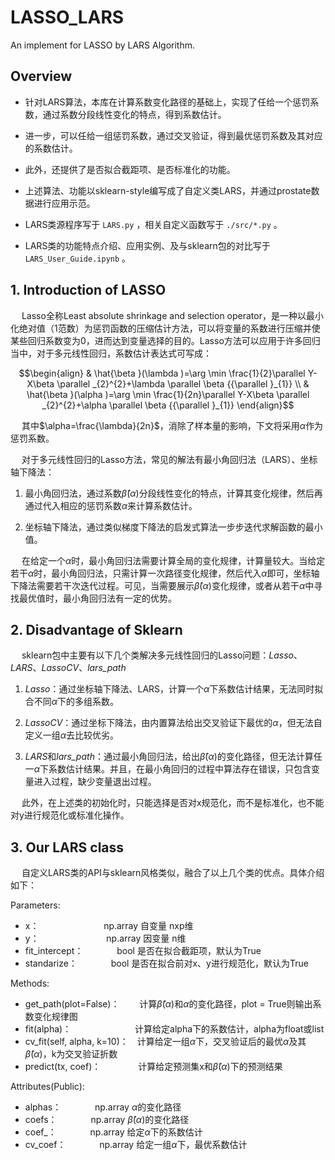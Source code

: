 # LASSO_LARS
An implement for LASSO by LARS Algorithm.

## Overview

- 针对LARS算法，本库在计算系数变化路径的基础上，实现了任给一个惩罚系数，通过系数分段线性变化的特点，得到系数估计。
- 进一步，可以任给一组惩罚系数，通过交叉验证，得到最优惩罚系数及其对应的系数估计。
- 此外，还提供了是否拟合截距项、是否标准化的功能。
- 上述算法、功能以sklearn-style编写成了自定义类LARS，并通过prostate数据进行应用示范。

- LARS类源程序写于 `LARS.py` ，相关自定义函数写于 `./src/*.py` 。
- LARS类的功能特点介绍、应用实例、及与sklearn包的对比写于 `LARS_User_Guide.ipynb` 。


## 1. Introduction of LASSO

&emsp; Lasso全称Least absolute shrinkage and selection operator，是一种以最小化绝对值（1范数）为惩罚函数的压缩估计方法，可以将变量的系数进行压缩并使某些回归系数变为0，进而达到变量选择的目的。Lasso方法可以应用于许多回归当中，对于多元线性回归，系数估计表达式可写成：

$$\begin{align}
  & \hat{\beta }(\lambda )=\arg \min \frac{1}{2}\parallel Y-X\beta \parallel _{2}^{2}+\lambda \parallel \beta {{\parallel }_{1}} \\ 
 & \hat{\beta }(\alpha )=\arg \min \frac{1}{2n}\parallel Y-X\beta \parallel _{2}^{2}+\alpha \parallel \beta {{\parallel }_{1}}  
\end{align}$$

&emsp; 其中$\alpha=\frac{\lambda}{2n}$，消除了样本量的影响，下文将采用$\alpha$作为惩罚系数。

&emsp; 对于多元线性回归的Lasso方法，常见的解法有最小角回归法（LARS）、坐标轴下降法：

1. 最小角回归法，通过系数$\hat{\beta }(\alpha )$分段线性变化的特点，计算其变化规律，然后再通过代入相应的惩罚系数$\alpha$来计算系数估计。


2. 坐标轴下降法，通过类似梯度下降法的启发式算法一步步迭代求解函数的最小值。

&emsp; 在给定一个$\alpha$时，最小角回归法需要计算全局的变化规律，计算量较大。当给定若干$\alpha$时，最小角回归法，只需计算一次路径变化规律，然后代入$\alpha$即可，坐标轴下降法需要若干次迭代过程。可见，当需要展示$\hat{\beta }(\alpha )$变化规律，或者从若干$\alpha$中寻找最优值时，最小角回归法有一定的优势。


## 2. Disadvantage of Sklearn
&emsp; sklearn包中主要有以下几个类解决多元线性回归的Lasso问题：*Lasso*、*LARS*、*LassoCV*、*lars_path* 

1. *Lasso*：通过坐标轴下降法、LARS，计算一个$\alpha$下系数估计结果，无法同时拟合不同$\alpha$下的多组系数。

2. *LassoCV*：通过坐标下降法，由内置算法给出交叉验证下最优的$\alpha$，但无法自定义一组$\alpha$去比较优劣。

3. *LARS*和*lars_path*：通过最小角回归法，给出$\hat{\beta }(\alpha )$的变化路径，但无法计算任一$\alpha$下系数估计结果。并且，在最小角回归的过程中算法存在错误，只包含变量进入过程，缺少变量退出过程。


&emsp; 此外，在上述类的初始化时，只能选择是否对x规范化，而不是标准化，也不能对y进行规范化或标准化操作。

## 3. Our LARS class
&emsp; 自定义LARS类的API与sklearn风格类似，融合了以上几个类的优点。具体介绍如下：

Parameters:	

* x：&emsp;&emsp; &emsp; &emsp;  &emsp; &emsp; np.array 自变量 nxp维
* y：&emsp; &emsp; &emsp; &emsp; &emsp; &emsp; np.array 因变量 n维
* fit_intercept：&emsp; &emsp; &emsp; bool 是否在拟合截距项，默认为True
* standarize：&emsp; &emsp; &emsp; bool 是否在拟合前对x、y进行规范化，默认为True

Methods:

* get_path(plot=False)：&emsp; &emsp;计算$\hat{\beta }(\alpha )$和$\alpha$的变化路径，plot = True则输出系数变化规律图
* fit(alpha)：&emsp; &emsp;&emsp;&emsp;&emsp;&emsp;&emsp;计算给定alpha下的系数估计，alpha为float或list
* cv_fit(self, alpha, k=10)：&emsp;计算给定一组$\alpha$下，交叉验证后的最优$\alpha$及其$\hat{\beta }(\alpha )$，k为交叉验证折数
* predict(tx, coef)：&emsp; &emsp;&emsp;&emsp;计算给定预测集x和$\hat{\beta }(\alpha )$下的预测结果


Attributes(Public):

* alphas：&emsp; &emsp; &emsp; np.array $\alpha$的变化路径
* coefs：&emsp; &emsp; &emsp; np.array $\hat{\beta }(\alpha )$的变化路径
* coef_：&emsp; &emsp; &emsp; np.array 给定$\alpha$下的系数估计
* cv_coef：&emsp; &emsp; &emsp; np.array 给定一组$\alpha$下，最优系数估计
